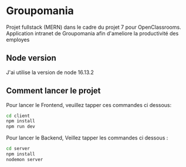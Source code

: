 
# Groupomania

Projet fullstack (MERN) dans le cadre du projet 7 pour OpenClassrooms.
Application intranet de Groupomania afin d'ameliore la productivité des employes


## Node version

J'ai utilise la version de node 16.13.2

## Comment lancer le projet 

Pour lancer le Frontend, veuillez tapper ces commandes ci dessous: 

```bash
cd client 
npm install
npm run dev
```

Pour lancer le Backend, Veillez tapper les commandes ci dessous : 

```bash
cd server
npm install
nodemon server
```


